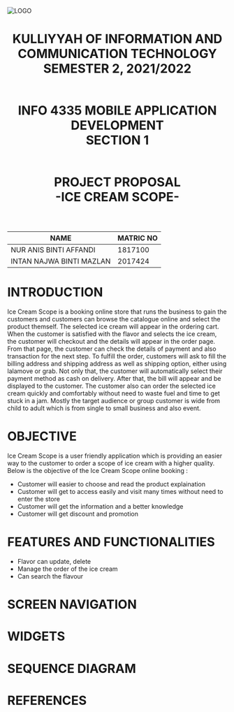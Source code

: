 <p align="center">
  
![LOGO](https://user-images.githubusercontent.com/81603608/174552099-c7a9d04f-f54e-4905-b4f1-642875020a2f.png)
  
</p>
<h1 align="center">
KULLIYYAH OF INFORMATION AND COMMUNICATION
TECHNOLOGY <br />
SEMESTER 2, 2021/2022 <br /><br />
  
INFO 4335
MOBILE APPLICATION DEVELOPMENT <br />
SECTION 1 <br /><br />

PROJECT PROPOSAL <br />
-ICE CREAM SCOPE-<br /><br />



NAME                       | MATRIC NO
---------------------------|----------
NUR ANIS BINTI AFFANDI     | 1817100  
INTAN NAJWA BINTI MAZLAN   | 2017424
</h1>

# INTRODUCTION
  Ice Cream Scope is a booking online store that runs the business to gain the customers and customers can browse the catalogue online and select the product themself. The selected ice cream will appear in the ordering cart. When the customer is satisfied with the flavor and selects the ice cream, the customer will checkout and the details will appear in the order page. From that page, the customer can check the details of payment and also transaction for the next step. To fulfill the order, customers will ask to fill the billing address and shipping address as well as shipping option, either using lalamove or grab. Not only that, the customer will automatically select their payment method as cash on delivery. After that, the bill will appear and be displayed to the customer. The customer also can order the selected ice cream quickly and comfortably without need to waste fuel and time to get stuck in a jam. Mostly the target audience or group customer is wide from child to adult which is from single to small business and also event.  
# OBJECTIVE

Ice Cream Scope is a user friendly application which is providing an easier way to the customer to order a scope of ice cream with a higher quality. Below is the objective of the Ice Cream Scope online booking :
- Customer will easier to choose and read the product explaination
- Customer will get to access easily and visit many times without need to enter the store
- Customer will get the information and a better knowledge
- Customer will get discount and promotion

# FEATURES AND FUNCTIONALITIES
- Flavor can update, delete
- Manage the order of the ice cream
- Can search  the flavour

# SCREEN NAVIGATION

# WIDGETS

# SEQUENCE DIAGRAM

# REFERENCES
